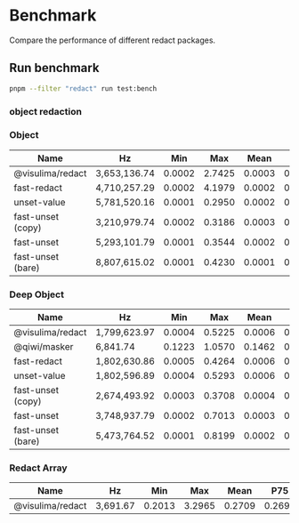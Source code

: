 # Benchmark

Compare the performance of different redact packages.

## Run benchmark

```bash
pnpm --filter "redact" run test:bench
```

### object redaction

### Object

| Name              | Hz           | Min    | Max    | Mean   | P75    | P99    | P995   | P999   | RME    | Samples |
| ----------------- | ------------ | ------ | ------ | ------ | ------ | ------ | ------ | ------ | ------ | ------- |
| @visulima/redact  | 3,653,136.74 | 0.0002 | 2.7425 | 0.0003 | 0.0003 | 0.0005 | 0.0006 | 0.0008 | ±1.18% | 1826569 |
| fast-redact       | 4,710,257.29 | 0.0002 | 4.1979 | 0.0002 | 0.0002 | 0.0003 | 0.0003 | 0.0005 | ±1.74% | 2355129 |
| unset-value       | 5,781,520.16 | 0.0001 | 0.2950 | 0.0002 | 0.0002 | 0.0003 | 0.0003 | 0.0005 | ±0.48% | 2890761 |
| fast-unset (copy) | 3,210,979.74 | 0.0002 | 0.3186 | 0.0003 | 0.0003 | 0.0005 | 0.0006 | 0.0008 | ±0.57% | 1605490 |
| fast-unset        | 5,293,101.79 | 0.0001 | 0.3544 | 0.0002 | 0.0002 | 0.0003 | 0.0004 | 0.0006 | ±0.66% | 2646551 |
| fast-unset (bare) | 8,807,615.02 | 0.0001 | 0.4230 | 0.0001 | 0.0001 | 0.0002 | 0.0002 | 0.0004 | ±0.83% | 4403808 |

### Deep Object

| Name              | Hz           | Min    | Max    | Mean   | P75    | P99    | P995   | P999   | RME    | Samples |
| ----------------- | ------------ | ------ | ------ | ------ | ------ | ------ | ------ | ------ | ------ | ------- |
| @visulima/redact  | 1,799,623.97 | 0.0004 | 0.5225 | 0.0006 | 0.0005 | 0.0011 | 0.0012 | 0.0018 | ±0.90% | 899813  |
| @qiwi/masker      | 6,841.74     | 0.1223 | 1.0570 | 0.1462 | 0.1335 | 0.7166 | 0.8230 | 0.9754 | ±1.92% | 3421    |
| fast-redact       | 1,802,630.86 | 0.0005 | 0.4264 | 0.0006 | 0.0005 | 0.0009 | 0.0010 | 0.0012 | ±0.58% | 901316  |
| unset-value       | 1,802,596.89 | 0.0004 | 0.5293 | 0.0006 | 0.0007 | 0.0010 | 0.0010 | 0.0016 | ±0.69% | 901299  |
| fast-unset (copy) | 2,674,493.92 | 0.0003 | 0.3708 | 0.0004 | 0.0004 | 0.0006 | 0.0007 | 0.0010 | ±0.72% | 1337247 |
| fast-unset        | 3,748,937.79 | 0.0002 | 0.7013 | 0.0003 | 0.0002 | 0.0005 | 0.0006 | 0.0009 | ±0.96% | 1874469 |
| fast-unset (bare) | 5,473,764.52 | 0.0001 | 0.8199 | 0.0002 | 0.0002 | 0.0003 | 0.0004 | 0.0006 | ±1.11% | 2736883 |

### Redact Array

| Name             | Hz       | Min    | Max    | Mean   | P75    | P99    | P995   | P999   | RME    | Samples |
| ---------------- | -------- | ------ | ------ | ------ | ------ | ------ | ------ | ------ | ------ | ------- |
| @visulima/redact | 3,691.67 | 0.2013 | 3.2965 | 0.2709 | 0.2698 | 0.5313 | 0.6137 | 1.2214 | ±1.75% | 1846    |
